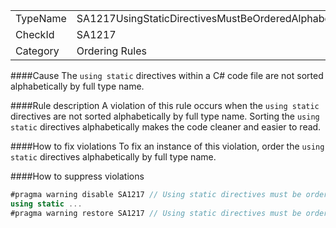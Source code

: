 <table>
<tr>
  <td>TypeName</td>
  <td>SA1217UsingStaticDirectivesMustBeOrderedAlphabetically</td>
</tr>
<tr>
  <td>CheckId</td>
  <td>SA1217</td>
</tr>
<tr>
  <td>Category</td>
  <td>Ordering Rules</td>
</tr>
</table>

####Cause
The `using static` directives within a C# code file are not sorted alphabetically by full type name.

####Rule description
A violation of this rule occurs when the `using static` directives are not sorted alphabetically by full type name. Sorting the `using static` directives alphabetically makes the code cleaner and easier to read.

####How to fix violations
To fix an instance of this violation, order the `using static` directives alphabetically by full type name.

####How to suppress violations
```C#
#pragma warning disable SA1217 // Using static directives must be ordered alphabetically
using static ...
#pragma warning restore SA1217 // Using static directives must be ordered alphabetically
```
